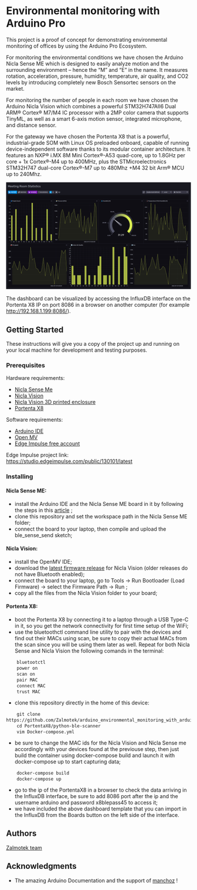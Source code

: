 
# Environmental monitoring with Arduino Pro

This project is a proof of concept for demonstrating environmental monitoring of offices by using the Arduino Pro Ecosystem.

For monitoring the environmental conditions we have chosen the Arduino Nicla Sense ME which is designed to easily analyze motion and the surrounding environment – hence the “M” and “E” in the name. It measures rotation, acceleration, pressure, humidity, temperature, air quality, and CO2 levels by introducing completely new Bosch Sensortec sensors on the market.

For monitoring the number of people in each room we have chosen the Arduino Nicla Vision which combines a powerful STM32H747AII6 Dual ARM® Cortex® M7/M4 IC processor with a 2MP color camera that supports TinyML, as well as a smart 6-axis motion sensor, integrated microphone, and distance sensor.

For the gateway we have chosen the Portenta X8 that is a powerful, industrial-grade SOM with Linux OS preloaded onboard, capable of running device-independent software thanks to its modular container architecture. It features an NXP® i.MX 8M Mini Cortex®-A53 quad-core, up to 1.8GHz per core + 1x Cortex®-M4 up to 400MHz, plus the STMicroelectronics STM32H747 dual-core Cortex®-M7 up to 480Mhz +M4 32 bit Arm® MCU up to 240Mhz.

![InfluxDB Dashboard with the collected data](dashboard.jpg)

The dashboard can be visualized by accessing the InfluxDB interface on the Portenta X8 IP on port 8086 in a browser on another computer (for example http://192.168.1.199:8086/).

## Getting Started

These instructions will give you a copy of the project up and running on your local machine for development and testing purposes. 

### Prerequisites

Hardware requirements: 
- [Nicla Sense Me](https://www.arduino.cc/pro/hardware/product/nicla-sense-me)
- [Nicla Vision](https://www.arduino.cc/pro/hardware/product/nicla-vision)
- [Nicla Vision 3D printed enclosure](https://www.myminifactory.com/object/3d-print-nicla-vision-enclosure-238325)
- [Portenta X8](https://www.arduino.cc/pro/hardware/product/portenta-x8)


Software requirements: 
- [Arduino IDE](https://www.arduino.cc/en/software)
- [Open MV](https://openmv.io/pages/download)
- [Edge Impulse free account](https://studio.edgeimpulse.com/signup)

Edge Impulse project link: https://studio.edgeimpulse.com/public/130101/latest

### Installing

#### Nicla Sense ME:
- install the Arduino IDE and the Nicla Sense ME board in it by following the steps in this [article](https://docs.arduino.cc/tutorials/nicla-sense-me/getting-started) ;
- clone this repository and set the workspace path in the Nicla Sense ME folder;
- connect the board to your laptop, then compile and upload the ble_sense_send sketch;

#### Nicla Vision:
- install the OpenMV IDE;
- download the [latest firmware release](https://github.com/openmv/openmv/releases/tag/v4.3.3) for Nicla Vision (older releases do not have Bluetooth enabled);
- connect the board to your laptop, go to Tools -> Run Bootloader (Load Firmware) -> select the Firmware Path -> Run ;
- copy all the files from the Nicla Vision folder to your board;

#### Portenta X8:
- boot the Portenta X8 by connecting it to a laptop through a USB Type-C in it, so you get the network connectivity for first time setup of the WiFi;
- use the bluetoothctl command line utility to pair with the devices and find out their MACs using scan, be sure to copy their actual MACs from the scan since you will be using them later as well. Repeat for both Nicla Sense and Nicla Vision the following comands in the terminal:

```
    bluetootctl
    power on
    scan on
    pair MAC
    connect MAC
    trust MAC
```

- clone this repository directly in the home of this device:

```
    git clone https://github.com/Zalmotek/arduino_environmental_monitoring_with_arduino_pro.git
    cd PortentaX8/python-ble-scanner
    vim Docker-compose.yml
```

- be sure to change the MAC ids for the Nicla Vision and Nicla Sense me accordingly with your devices found at the previouse step, then just build the container using docker-compose build and launch it with docker-compose up to start capturing data;

```
    docker-compose build
    docker-compose up
```

- go to the ip of the PortentaX8 in a browser to check the data arriving in the InfluxDB interface, be sure to add 8086 port after the ip and the username arduino and password x8blepass45 to access it;
- we have included the above dashboard template that you can import in the InfluxDB from the Boards button on the left side of the interface.

## Authors
   [Zalmotek team](https://zalmotek.com/)

## Acknowledgments
  - The amazing Arduino Documentation and the support of [manchoz](https://github.com/manchoz) !


